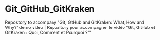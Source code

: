 # Git_GitHub_GitKraken
Repository to accompany "Git, GitHub and GitKraken: What, How and Why?" demo video | Repository pour accompagner le vidéo "Git, GitHub et GitKraken : Quoi, Comment et Pourquoi ?""
